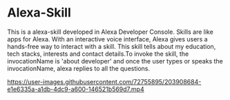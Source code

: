 # Alexa-Skill
This is a alexa-skill developed in Alexa Developer Console. Skills are like apps for Alexa. With an interactive voice interface, Alexa gives users a hands-free way to interact with a skill. This skill tells about my education, tech stacks, interests and contact details.To invoke the skill, the invocationName is 'about developer' and once the user types or speaks the invocationName, alexa replies to all the questions.



https://user-images.githubusercontent.com/72755895/203908684-e1e6335a-a1db-4dc9-a600-146521b569d7.mp4

